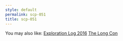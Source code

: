 ```yaml
---
style: default
permalink: scp-051
title: scp-051
---
```

You may also like:
[Exploration Log 2016](http://scp-wiki.net/exploration-log-2016)
[The Long Con](http://scp-wiki.net/the-long-con)